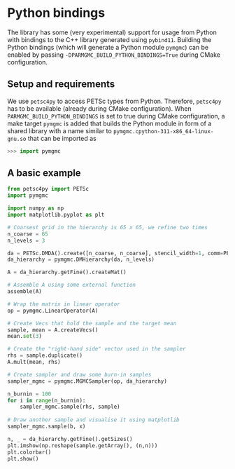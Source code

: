 # Python bindings

The library has some (very experimental) support for usage from Python with bindings to the C++ library generated using `pybind11`. Building the Python bindings (which will generate a Python module `pymgmc`) can be enabled by passing `-DPARMGMC_BUILD_PYTHON_BINDINGS=True` during CMake configuration.

## Setup and requirements
We use `petsc4py` to access PETSc types from Python. Therefore, `petsc4py` has to be available (already during CMake configuration). When `PARMGMC_BUILD_PYTHON_BINDINGS` is set to true during CMake configuration, a make target `pymgmc` is added that builds the Python module in form of a shared library with a name similar to `pymgmc.cpython-311-x86_64-linux-gnu.so` that can be imported as 
```python
>>> import pymgmc
```

## A basic example
```python
from petsc4py import PETSc
import pymgmc

import numpy as np
import matplotlib.pyplot as plt

# Coarsest grid in the hierarchy is 65 x 65, we refine two times
n_coarse = 65
n_levels = 3

da = PETSc.DMDA().create([n_coarse, n_coarse], stencil_width=1, comm=PETSc.COMM_WORLD)
da_hierarchy = pymgmc.DMHierarchy(da, n_levels)

A = da_hierarchy.getFine().createMat()

# Assemble A using some external function
assemble(A)

# Wrap the matrix in linear operator
op = pymgmc.LinearOperator(A)

# Create Vecs that hold the sample and the target mean
sample, mean = A.createVecs()
mean.set(3)

# Create the "right-hand side" vector used in the sampler
rhs = sample.duplicate()
A.mult(mean, rhs)

# Create sampler and draw some burn-in samples
sampler_mgmc = pymgmc.MGMCSampler(op, da_hierarchy)

n_burnin = 100
for i in range(n_burnin):
    sampler_mgmc.sample(rhs, sample)
	
# Draw another sample and visualise it using matplotlib
sampler_mgmc.sample(b, x)

n, _ = da_hierarchy.getFine().getSizes()
plt.imshow(np.reshape(sample.getArray(), (n,n)))
plt.colorbar()
plt.show()
```
